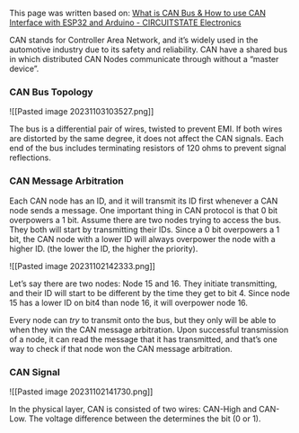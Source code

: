 This page was written based on:
[What is CAN Bus & How to use CAN Interface with ESP32 and Arduino - CIRCUITSTATE Electronics](https://www.circuitstate.com/tutorials/what-is-can-bus-how-to-use-can-interface-with-esp32-and-arduino/)

CAN stands for Controller Area Network, and it’s widely used in the automotive industry due to its safety and reliability. CAN have a shared bus in which distributed CAN Nodes communicate through without a “master device”.

### CAN Bus Topology

![[Pasted image 20231103103527.png]]

The bus is a differential pair of wires, twisted to prevent EMI. If both wires are distorted by the same degree, it does not affect the CAN signals. Each end of the bus includes terminating resistors of 120 ohms to prevent signal reflections.

### CAN Message Arbitration

Each CAN node has an ID, and it will transmit its ID first whenever a CAN node sends a message. One important thing in CAN protocol is that 0 bit overpowers a 1 bit. Assume there are two nodes trying to access the bus. They both will start by transmitting their IDs. Since a 0 bit overpowers a 1 bit, the CAN node with a lower ID will always overpower the node with a higher ID. (the lower the ID, the higher the priority).

![[Pasted image 20231102142333.png]]

Let’s say there are two nodes: Node 15 and 16. They initiate transmitting, and their ID will start to be different by the time they get to bit 4. Since node 15 has a lower ID on bit4 than node 16, it will overpower node 16.

Every node can _try_ to transmit onto the bus, but they only will be able to when they win the CAN message arbitration. Upon successful transmission of a node, it can read the message that it has transmitted, and that’s one way to check if that node won the CAN message arbitration.

### CAN Signal

![[Pasted image 20231102141730.png]]

In the physical layer, CAN is consisted of two wires: CAN-High and CAN-Low. The voltage difference between the determines the bit (0 or 1). 